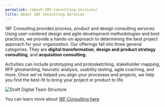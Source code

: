 ```yaml
---
permalink: /about-18f-consulting-services/
title: About 18F Consulting Services
---
```

18F Consulting provides process, product and design consulting services.  Using user-centered design and agile development methodologies and best practices, we provide a hands-on approach to determining the best project approach for your organization.  Our offerings fall into three general categories. They are **digital transformation**, **design and product strategy consulting**, and **acquisition consulting**.  

Activities can include prototyping and protosketching, stakeholder mapping, RFP ghostwriting, heuristic analysis, usability testing, agile coaching, and more.  Once we've helped you align your processes and projects, we help you find the best-fit to bring your project or product to life.

<img src="{{site.baseurl}}/images/18FC_Design_Prod_Diagram_Draft.png" alt="Draft Digital Team Structure">

You can learn more about [18F Consulting here](https://18f.gsa.gov/consulting/).